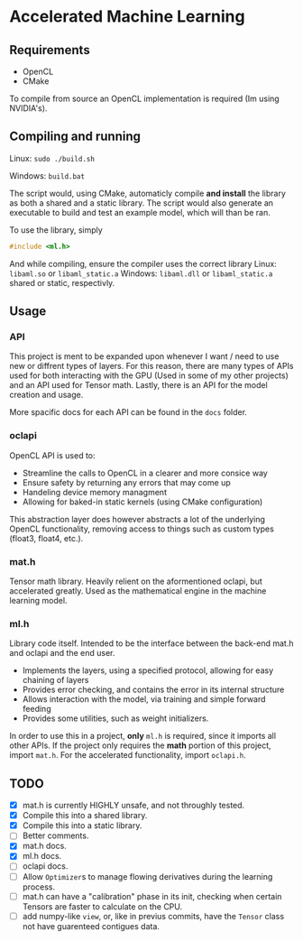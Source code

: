# Accelerated Machine Learning
## Requirements
- OpenCL
- CMake

To compile from source an OpenCL implementation is required (Im using NVIDIA's).

## Compiling and running
Linux:
`sudo ./build.sh`

Windows:
`build.bat`

The script would, using CMake, automaticly compile **and install** the library as both a shared and a static library.
The script would also generate an executable to build and test an example model, which will than be ran.

To use the library, simply
```c
#include <ml.h>
```
And while compiling, ensure the compiler uses the correct library 
Linux: `libaml.so` or `libaml_static.a`
Windows: `libaml.dll` or `libaml_static.a`
shared or static, respectivly.

## Usage
### API
This project is ment to be expanded upon whenever I want / need to use new or diffrent types of layers.
For this reason, there are many types of APIs used for both interacting with the GPU (Used in some of my other projects)
and an API used for Tensor math.
Lastly, there is an API for the model creation and usage.

More spacific docs for each API can be found in the `docs` folder.

### oclapi
OpenCL API is used to:
- Streamline the calls to OpenCL in a clearer and more consice way
- Ensure safety by returning any errors that may come up
- Handeling device memory managment
- Allowing for baked-in static kernels (using CMake configuration)

This abstraction layer does however abstracts a lot of the underlying OpenCL functionality,
removing access to things such as custom types (float3, float4, etc.).

### mat.h
Tensor math library. Heavily relient on the aformentioned oclapi, but accelerated greatly.
Used as the mathematical engine in the machine learning model.

### ml.h
Library code itself.
Intended to be the interface between the back-end mat.h and oclapi and the end user.
- Implements the layers, using a specified protocol, allowing for easy chaining of layers
- Provides error checking, and contains the error in its internal structure
- Allows interaction with the model, via training and simple forward feeding
- Provides some utilities, such as weight initializers.

In order to use this in a project, **only** `ml.h` is required, since it imports all other APIs.
If the project only requires the **math** portion of this project, import `mat.h`.
For the accelerated functionality, import `oclapi.h`.

## TODO
- [X] mat.h is currently HIGHLY unsafe, and not throughly tested.
- [X] Compile this into a shared library.
- [X] Compile this into a static library.
- [ ] Better comments.
- [X] mat.h docs.
- [X] ml.h docs.
- [ ] oclapi docs.
- [ ] Allow `Optimizer`s to manage flowing derivatives during the learning process.
- [ ] mat.h can have a "calibration" phase in its init, checking when certain Tensors are faster to calculate on the CPU.
- [ ] add numpy-like `view`, or, like in previus commits, have the `Tensor` class not have guarenteed contigues data.
